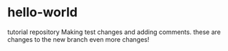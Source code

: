 # hello-world
tutorial repository
Making test changes
and adding comments.
these are changes to the new branch
even more changes!
